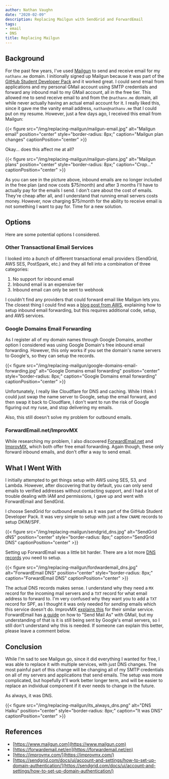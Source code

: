 ```yaml
---
author: Nathan Vaughn
date: "2020-02-09"
description: Replacing Mailgun with SendGrid and ForwardEmail
tags:
- email
- DNS
title: Replacing Mailgun
---
```


## Background

For the past few years, I've used [Mailgun](https://www.mailgun.com) to send and
receive email for my `nathanv.me` domain. I initionally signed up Mailgun because it
was part of the
[GitHub Student Developer Pack](https://education.github.com/pack/offers)
and it worked great. I could send email from applications and my personal
GMail account using SMTP credentials and forward
any inbound mail to my GMail account, all in the free tier. This allowed me to send
receive email to and from the `@nathanv.me` domain,
all while never actually having an actual email account for it. I really liked this,
since it gave me the vanity email address, `nathan@nathanv.me`
that I could put on my resume.
However, just a few days ago, I received this email from Mailgun:

{{< figure src="/img/replacing-mailgun/mailgun-email.jpg" alt="Mailgun email" position="center" style="border-radius: 8px;" caption="Mailgun plan changes" captionPosition="center" >}}

Okay... does this affect me at all?

{{< figure src="/img/replacing-mailgun/mailgun-plans.jpg" alt="Mailgun plans" position="center" style="border-radius: 8px;" caption="<i>Crap...</i>" captionPosition="center" >}}

As you can see in the picture above, inbound emails are no longer included in the free
plan (and now costs $75/month) and after 3 months I'll have to actually pay for the
emails I send. I don't care about the cost of emails. They're cheap after all, and
I understand that running email servers costs money. However, now charging $75/month
for the ability to receive email is not something I want to pay for. Time for a new
solution.

## Options

Here are some potential options I considered.

### Other Transactional Email Services

I looked into a *bunch* of different transactional email providers (SendGrid, AWS SES,
PostSpark, etc.) and they all fell into a combination of three categories:

1. No support for inbound email
2. Inbound email is an expensive tier
3. Inbound email can only be sent to webhook

I couldn't find any providers that could forward email like Mailgun lets you.
The closest thing I could find was a
[blog post from AWS](https://aws.amazon.com/blogs/messaging-and-targeting/forward-incoming-email-to-an-external-destination/),
explaining how to setup inbound email forwarding, but this requires additional code,
setup, and AWS services.

### Google Domains Email Forwarding

As I register all of my domain names through Google Domains,
another option I considered was using Google Domain's free inbound email forwarding.
However, this only works if you set the domain's name servers to Google's, so they
can setup the records.

{{< figure src="/img/replacing-mailgun/google-domains-email-forwarding.jpg" alt="Google Domains email forwarding" position="center" style="border-radius: 8px;" caption="Google Domains email forwarding" captionPosition="center" >}}

Unfortunately, I really like Cloudflare for DNS and caching. While I think I could just
swap the name server to Google, setup the email forward, and then swap it back to
Cloudflare, I don't want to run the risk of Google figuring out my ruse, and stop
delivering my emails.

Also, this still doesn't solve my problem for outbound emails.

### ForwardEmail.net/ImprovMX

While researching my problem, I also discovered
[ForwardEmail.net](https://forwardemail.net/en) and
[ImprovMX](https://improvmx.com/), which both offer free email forwarding.
Again though, these only forward inbound emails, and don't offer a way to send email.

## What I Went With

I initially attempted to get things setup with AWS using SES, S3, and Lambda.
However, after discovering that by default, you can only send emails to verified
addresses without contacting support, and I had a lot of trouble dealing with IAM
and permissions, I gave up and went with ForwardEmail and SendGrid.

I choose SendGrid for outbound emails as it was part of the GitHub Student Developer
Pack. It was very simple to setup with just a few `CNAME` records to setup DKIM/SPF.

{{< figure src="/img/replacing-mailgun/sendgrid_dns.jpg" alt="SendGrid dNS" position="center" style="border-radius: 8px;" caption="SendGrid DNS" captionPosition="center" >}}

Setting up ForwardEmail was a little bit harder. There are a lot more
[DNS records](https://forwardemail.net/en/faq#how-do-i-get-started-and-set-up-email-forwarding)
you need to setup.

{{< figure src="/img/replacing-mailgun/fordwardemail_dns.jpg" alt="ForwardEmail DNS" position="center" style="border-radius: 8px;" caption="ForwardEmail DNS" captionPosition="center" >}}

The actual DNS records makes sense. I understand why they need
a `MX` record for the incoming mail servers and a 
`TXT` record for what email address to forward to. 
I'm very confused why they want you to add a `TXT` record for SPF, as I thought
it was only needed for *sending* emails which this service doesn't do.
ImprovMX [explains this](https://improvmx.com/guides/improvmx-spf-support/) for
their similar service. ForwardEmail has 
[a guide](https://forwardemail.net/en/faq#how-to-send-mail-as-using-gmail) 
on how to "Send Mail As" with GMail, but my understanding of that is it is still
being sent by Google's email servers, so I still don't understand why this is needed. 
If someone can explain this better, please leave a comment below.

## Conclusion

While I'm sad to see Mailgun go, since it did everything I wanted for free,
I was able to replace it with multiple services, with just DNS changes.
The most painful part of this change will be changing all of my SMTP
credentials on all of my servers and applications that send emails.
The setup was more complicated, but hopefully it'll work better longer term,
and will be easier to replace an individual component if it ever needs to
change in the future.

As always, it was DNS.

{{< figure src="/img/replacing-mailgun/its_always_dns.png" alt="DNS Haiku" position="center" style="border-radius: 8px;" caption="It was DNS" captionPosition="center" >}}

## References
- [https://www.mailgun.com](https://www.mailgun.com)
- [https://forwardemail.net/en](https://forwardemail.net/en)
- [https://improvmx.com/](https://improvmx.com/)
- [https://sendgrid.com/docs/ui/account-and-settings/how-to-set-up-domain-authentication/](https://sendgrid.com/docs/ui/account-and-settings/how-to-set-up-domain-authentication/)